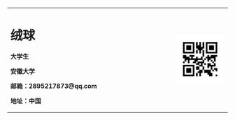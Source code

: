 <html>

<head>
<title>希灵帝国</title>
</head>

<body>
  <table border="0">
    <tr>
      <td width="75%">
        <h1>绒球</h1>
        <p><b>大学生</b></p>
        <p><b>安徽大学</b></p>
        <p><b>邮箱：2895217873@qq.com</b></p>
        <p><b>地址：中国</b></p>
      </td>
      <td width="25%">
        <img src="/selfie.jpg" width="100%">
      </td>
    </tr>
  </table>
</body>

</html>
